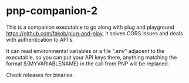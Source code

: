 # pnp-companion-2

This is a companion executable to go along with plug and playground https://github.com/fakob/plug-and-play, it solves CORS issues and deals with authentication to API's.

It can read environmental variables or a file ".env" adjacent to the executable, so you can put your API keys there, anything matching the format ${MYVARIABLENAME} in the call from PNP will be replaced.

Check releases for binaries.
